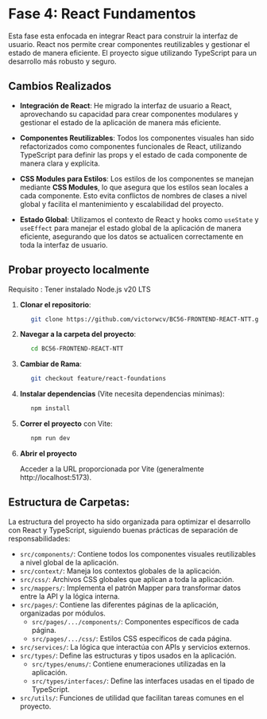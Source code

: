 # Fase 4: React Fundamentos

Esta fase esta enfocada en integrar React para construir la interfaz de usuario. React nos permite crear componentes reutilizables y gestionar el estado de manera eficiente. El proyecto sigue utilizando TypeScript para un desarrollo más robusto y seguro.

## Cambios Realizados

- **Integración de React**: He migrado la interfaz de usuario a React, aprovechando su capacidad para crear componentes modulares y gestionar el estado de la aplicación de manera más eficiente.

- **Componentes Reutilizables**: Todos los componentes visuales han sido refactorizados como componentes funcionales de React, utilizando TypeScript para definir las props y el estado de cada componente de manera clara y explícita.

- **CSS Modules para Estilos**: Los estilos de los componentes se manejan mediante **CSS Modules**, lo que asegura que los estilos sean locales a cada componente. Esto evita conflictos de nombres de clases a nivel global y facilita el mantenimiento y escalabilidad del proyecto.

- **Estado Global**: Utilizamos el contexto de React y hooks como `useState` y `useEffect` para manejar el estado global de la aplicación de manera eficiente, asegurando que los datos se actualicen correctamente en toda la interfaz de usuario.

## Probar proyecto localmente

Requisito : Tener instalado Node.js v20 LTS

1. **Clonar el repositorio**:

   ```bash
      git clone https://github.com/victorwcv/BC56-FRONTEND-REACT-NTT.git
   ```

2. **Navegar a la carpeta del proyecto**:

   ```bash
      cd BC56-FRONTEND-REACT-NTT
   ```

3. **Cambiar de Rama**:

   ```bash
      git checkout feature/react-foundations
   ```

4. **Instalar dependencias** (Vite necesita dependencias minimas):

   ```bash
      npm install
   ```

5. **Correr el proyecto** con Vite:

   ```bash
      npm run dev
   ```

6. **Abrir el proyecto**

   Acceder a la URL proporcionada por Vite (generalmente http://localhost:5173).

## Estructura de Carpetas:

La estructura del proyecto ha sido organizada para optimizar el desarrollo con React y TypeScript, siguiendo buenas prácticas de separación de responsabilidades:

- `src/components/`: Contiene todos los componentes visuales reutilizables a nivel global de la aplicación.
- `src/context/`: Maneja los contextos globales de la aplicación.
- `src/css/`: Archivos CSS globales que aplican a toda la aplicación.
- `src/mappers/`: Implementa el patrón Mapper para transformar datos entre la API y la lógica interna.
- `src/pages/`: Contiene las diferentes páginas de la aplicación, organizadas por módulos.
  - `src/pages/.../components/`: Componentes específicos de cada página.
  - `src/pages/.../css/`: Estilos CSS específicos de cada página.
- `src/services/`: La lógica que interactúa con APIs y servicios externos.
- `src/types/`: Define las estructuras y tipos usados en la aplicación.
  - `src/types/enums/`: Contiene enumeraciones utilizadas en la aplicación.
  - `src/types/interfaces/`: Define las interfaces usadas en el tipado de TypeScript.
- `src/utils/`: Funciones de utilidad que facilitan tareas comunes en el proyecto.

